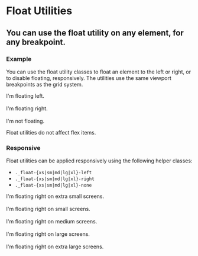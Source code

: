 # Float Utilities
## You can use the float utility on any element, for any breakpoint.

### Example
You can use the float utility classes to float an element to the left or right, or to disable floating, responsively. The utilities use the same viewport breakpoints as the grid system. 

<i-code-preview title="Float Utility Example" link="https://github.com/inkline/inkline/tree/master/src/css/helpers">

<div class="_position-relative">
    <div class="_float-left">I'm floating left.</div>
</div> 
<br/>
<div class="_position-relative">
    <div class="_float-right">I'm floating right.</div>
</div>
<br/>
<div class="_position-relative">
    <div class="_float-none">I'm not floating.</div>
</div>

<template slot="html">

~~~html
<div class="_float-left">I'm floating left.</div>
~~~
~~~html
<div class="_float-right">I'm floating right.</div>
~~~
~~~html
<div class="_float-none">I'm not floating.</div>
~~~

</template>
</i-code-preview>

<i-alert variant="info" class="_margin-top-1">
    <template slot="icon"><i class="inkline-icon -info"></i></template>
    <p>Float utilities do not affect flex items.</p>
</i-alert>



### Responsive
Float utilities can be applied responsively using the following helper classes:

- `._float-{xs|sm|md|lg|xl}-left`
- `._float-{xs|sm|md|lg|xl}-right`
- `._float-{xs|sm|md|lg|xl}-none`


<i-code-preview title="Responsive Float Utility Example" link="https://github.com/inkline/inkline/tree/master/src/css/helpers">

<div class="_position-relative">
    <div class="_float-xs-right">I'm floating right on extra small screens.</div>
</div> 
<br/>
<div class="_position-relative">
    <div class="_float-sm-right">I'm floating right on small screens.</div>
</div> 
<br/>
<div class="_position-relative">
    <div class="_float-md-right">I'm floating right on medium screens.</div>
</div> 
<br/>
<div class="_position-relative">
    <div class="_float-lg-right">I'm floating right on large screens.</div>
</div> 
<br/>
<div class="_position-relative">
    <div class="_float-xl-right">I'm floating right on extra large screens.</div>
</div>
<br/> 

<template slot="html">

~~~html
<div class="_float-xs-right">I'm floating right on extra small screens.</div>
~~~
~~~html
<div class="_float-sm-right">I'm floating right on small screens.</div>
~~~
~~~html
<div class="_float-md-right">I'm floating right on medium screens.</div>
~~~
~~~html
<div class="_float-lg-right">I'm floating right on large screens.</div>
~~~
~~~html
<div class="_float-xl-right">I'm floating right on extra large screens.</div>
~~~

</template>
</i-code-preview>
